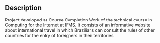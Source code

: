 ## Description

Project developed as Course Completion Work of the technical course in Computing for the Internet at IFMS. It consists of an informative website about international travel in which Brazilians can consult the rules of other countries for the entry of foreigners in their territories.
